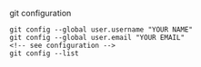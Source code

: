 git configuration

```
git config --global user.username "YOUR NAME"
git config --global user.email "YOUR EMAIL"
<!-- see configuration -->
git config --list
```
